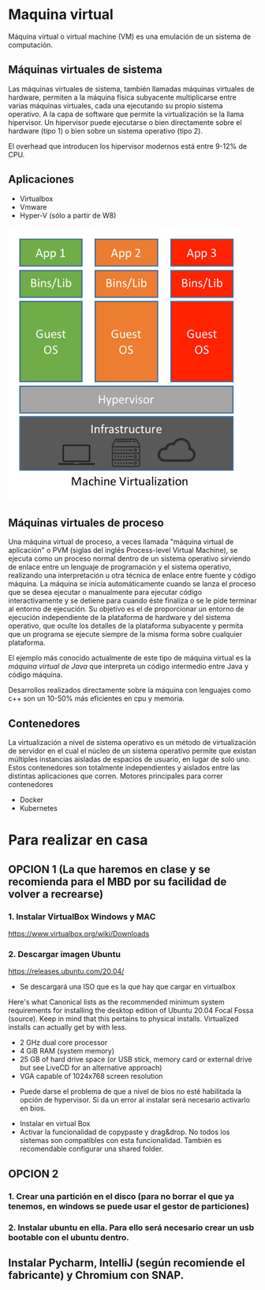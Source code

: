 # Maquina virtual
Máquina virtual o virtual machine (VM) es una emulación de un sistema de computación.

## Máquinas virtuales de sistema
Las máquinas virtuales de sistema, también llamadas máquinas virtuales de hardware, permiten a la máquina física subyacente multiplicarse entre varias máquinas virtuales, cada una ejecutando su propio sistema operativo.
A la capa de software que permite la virtualización se la llama hipervisor.
Un hipervisor puede ejecutarse o bien directamente sobre el hardware (tipo 1) o bien sobre un sistema operativo (tipo 2).

El overhead que introducen los hipervisor modernos está entre 9-12% de CPU.

## Aplicaciones
- Virtualbox
- Vmware
- Hyper-V (sólo a partir de W8)

![alt text](https://raw.githubusercontent.com/AgustinICAI/curso36/master/images/virtualizacionArchitecture.png)

## Máquinas virtuales de proceso
Una máquina virtual de proceso, a veces llamada "máquina virtual de aplicación" o PVM (siglas del inglés Process-level Virtual Machine), se ejecuta como un proceso normal dentro de un sistema operativo sirviendo de enlace entre un lenguaje de programación y el sistema operativo, realizando una interpretación u otra técnica de enlace entre fuente y código máquina. La máquina se inicia automáticamente cuando se lanza el proceso que se desea ejecutar o manualmente para ejecutar código interactivamente y se detiene para cuando éste finaliza o se le pide terminar al entorno de ejecución. Su objetivo es el de proporcionar un entorno de ejecución independiente de la plataforma de hardware y del sistema operativo, que oculte los detalles de la plataforma subyacente y permita que un programa se ejecute siempre de la misma forma sobre cualquier plataforma.

El ejemplo más conocido actualmente de este tipo de máquina virtual es la *máquina virtual de Java* que interpreta un código intermedio entre Java y código máquina. 

Desarrollos realizados directamente sobre la máquina con lenguajes como c++ son un 10-50% más eficientes en cpu y memoria.

## Contenedores
La virtualización a nivel de sistema operativo es un método de virtualización de servidor en el cual el núcleo de un sistema operativo permite que existan múltiples instancias aisladas de espacios de usuario, en lugar de solo uno. Estos contenedores son totalmente independientes y aislados entre las distintas aplicaciones que corren.
Motores principales para correr contenedores
- Docker
- Kubernetes


# Para realizar en casa

## OPCION 1 (La que haremos en clase y se recomienda para el MBD por su facilidad de volver a recrearse)

### 1. Instalar VirtualBox Windows y MAC
https://www.virtualbox.org/wiki/Downloads

### 2. Descargar imagen Ubuntu
https://releases.ubuntu.com/20.04/
- Se descargará una ISO que es la que hay que cargar en virtualbox

Here's what Canonical lists as the recommended minimum system requirements for installing the desktop edition of Ubuntu 20.04 Focal Fossa (source). Keep in mind that this pertains to physical installs. Virtualized installs can actually get by with less.
- 2 GHz dual core processor
- 4 GiB RAM (system memory)
- 25 GB of hard drive space (or USB stick, memory card or external drive but see LiveCD for an alternative approach)
- VGA capable of 1024x768 screen resolution

* Puede darse el problema de que a nivel de bios no esté habilitada la opción de hypervisor. Si da un error al instalar será necesario activarlo en bios.



- Instalar en virtual Box
- Activar la funcionalidad de copypaste y drag&drop. No todos los sistemas son compatibles con esta funcionalidad. También es recomendable configurar una shared folder.


## OPCION 2

### 1. Crear una partición en el disco (para no borrar el que ya tenemos, en windows se puede usar el gestor de particiones)
### 2. Instalar ubuntu en ella. Para ello será necesario crear un usb bootable con el ubuntu dentro.
## Instalar Pycharm, IntelliJ (según recomiende el fabricante) y Chromium con SNAP.
